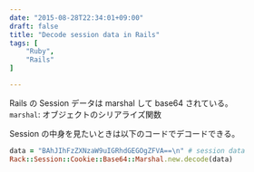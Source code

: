 ```yaml
---
date: "2015-08-28T22:34:01+09:00"
draft: false
title: "Decode session data in Rails"
tags: [
    "Ruby",
    "Rails"
]

---
```


Rails の Session データは marshal して base64 されている。<br>
`marshal`: オブジェクトのシリアライズ関数

Session の中身を見たいときは以下のコードでデコードできる。

```ruby
data = "BAhJIhFzZXNzaW9uIGRhdGEGOgZFVA==\n" # session data
Rack::Session::Cookie::Base64::Marshal.new.decode(data)
```